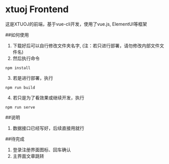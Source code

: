 # xtuoj Frontend
这是XTUOJ的前端，基于vue-cli开发，使用了vue.js, ElementUI等框架

##如何使用
1. 下载好后可以自行修改文件夹名字, (注：若只进行部署，请勿修改内部文件文件名)
2. 然后执行命令
``` 
npm install
```
3. 若是进行部署，执行
```
npm run build
```
4. 若只是为了看效果或继续开发，执行
```
npm run serve
```

##说明
1. 数据接口已经写好，后续直接用就行

##待完成
1. 登录注册界面图标、回车确认
2. 主界面文章跳转